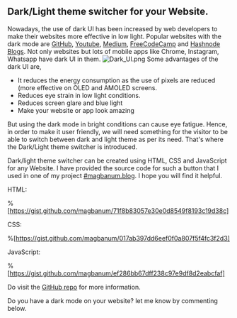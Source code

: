 ## Dark/Light theme switcher for your Website.

Nowadays, the use of dark UI has been increased by web developers to make their websites more effective in low light. Popular websites with the dark mode are  [GitHub](https://github.com/),  [Youtube](https://www.youtube.com/),  [Medium](https://medium.com/),  [FreeCodeCamp](https://www.freecodecamp.org/) and  [Hashnode Blogs](https://magbanum.tech). Not only websites but lots of mobile apps like Chrome, Instagram, Whatsapp have dark UI in them.
![Dark_UI.png](https://cdn.hashnode.com/res/hashnode/image/upload/v1618935217682/1fjocIMB_.png)
Some advantages of the dark UI are,
- It reduces the energy consumption as the use of pixels are reduced (more effective on OLED and AMOLED screens.
- Reduces eye strain in low light conditions.
- Reduces screen glare and blue light
- Make your website or app look amazing

But using the dark mode in bright conditions can cause eye fatigue. Hence, in order to make it user friendly, we will need something for the visitor to be able to switch between dark and light theme as per its need. That's where the Dark/Light theme switcher is introduced.

Dark/light theme switcher can be created using HTML, CSS and JavaScript for any Website. I have provided the source code for such a button that I used in one of my project [#magbanum.blog](https://magbanum.live/blog/index.html). I hope you will find it helpful.

HTML:

%[https://gist.github.com/magbanum/71f8b83057e30e0d8549f8193c19d38c]

CSS:

%[https://gist.github.com/magbanum/017ab397dd6eef0f0a807f5f4fc3f2d3]

JavaScript:

%[https://gist.github.com/magbanum/ef286bb67dff238c97e9df8d2eabcfaf]

Do visit the  [GitHub repo](https://github.com/magbanum/dark-light-theme-Switcher)  for more information. 

Do you have a dark mode on your website? let me know by commenting below.




